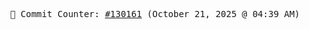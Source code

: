 <p align="center">
    <samp>
        📮 Commit Counter: <a href="https://github.com/Javascript-void0/Javascript-void0/commits/main">#130161</a> (October 21, 2025 @ 04:39 AM)
    </samp>
</p>